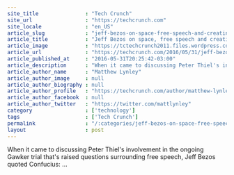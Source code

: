 ```yaml
---
site_title               : "Tech Crunch"
site_url                 : "https://techcrunch.com"
site_locale              : "en_US"
article_slug             : "jeff-bezos-on-space-free-speech-and-creating-shows-to-sell-more-shoes"
article_title            : "Jeff Bezos on space, free speech and creating shows to sell more shoes"
article_image            : "https://tctechcrunch2011.files.wordpress.com/2016/05/532516596.jpg?w=764&h=400&crop=1"
article_url              : "https://techcrunch.com/2016/05/31/jeff-bezos-on-space-free-speech-and-creating-shows-to-sell-more-shoes/"
article_published_at     : "2016-05-31T20:25:42-03:00"
article_description      : "When it came to discussing Peter Thiel's involvement in the ongoing Gawker trial that's raised questions surrounding free speech, Jeff Bezos quoted Confucius: ..."
article_author_name      : "Matthew Lynley"
article_author_image     : null
article_author_biography : null
article_author_profile   : "https://techcrunch.com/author/matthew-lynley/"
article_author_facebook  : null
article_author_twitter   : "https://twitter.com/mattlynley"
category                 : ['technology']
tags                     : ['Tech Crunch']
permalink                : "/:categories/jeff-bezos-on-space-free-speech-and-creating-shows-to-sell-more-shoes/"
layout                   : post
---
```


When it came to discussing Peter Thiel's involvement in the ongoing Gawker trial that's raised questions surrounding free speech, Jeff Bezos quoted Confucius: ...
